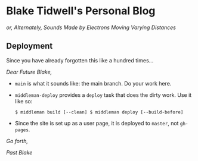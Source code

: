 # Blake Tidwell's Personal Blog

*or, Alternately, Sounds Made by Electrons Moving Varying Distances*

## Deployment

Since you have already forgotten this like a hundred times...

*Dear Future Blake,*

* `main` is what it sounds like: the main branch. Do your work here.
* `middleman-deploy` provides a `deploy` task that does the dirty work. Use it
  like so:

      $ middleman build [--clean] $ middleman deploy [--build-before]

* Since the site is set up as a user page, it is deployed to `master`, not
  `gh-pages`.

*Go forth,*

*Past Blake*
